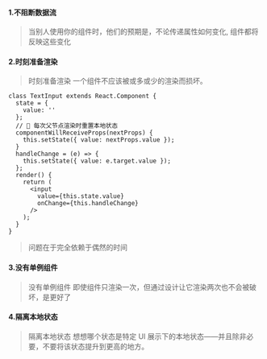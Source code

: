#### 1.不阻断数据流
> 当别人使用你的组件时，他们的预期是，不论传递属性如何变化, 组件都将反映这些变化
#### 2.时刻准备渲染
> 时刻准备渲染 一个组件不应该被或多或少的渲染而损坏。
```
class TextInput extends React.Component {
  state = {
    value: ''
  };
  // 🔴 每次父节点渲染时重置本地状态
  componentWillReceiveProps(nextProps) {
    this.setState({ value: nextProps.value });
  }
  handleChange = (e) => {
    this.setState({ value: e.target.value });
  };
  render() {
    return (
      <input
        value={this.state.value}
        onChange={this.handleChange}
      />
    );
  }
}
```
> 问题在于完全依赖于偶然的时间

#### 3.没有单例组件
> 没有单例组件 即使组件只渲染一次，但通过设计让它渲染两次也不会被破坏，是更好了
#### 4.隔离本地状态
> 隔离本地状态 想想哪个状态是特定 UI 展示下的本地状态——并且除非必要，不要将该状态提升到更高的地方。